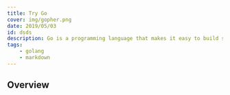 ```yaml
---
title: Try Go
cover: img/gopher.png
date: 2019/05/03
id: dsds
description: Go is a programming language that makes it easy to build simple
tags:
    - golang
    - markdown
---
```


## Overview
